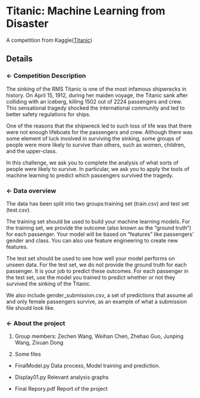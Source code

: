 Titanic: Machine Learning from Disaster
=================

A competition from Kaggle([Titanic](https://www.kaggle.com/c/titanic))


Details
------------

### ← Competition Description
The sinking of the RMS Titanic is one of the most infamous shipwrecks in history.  On April 15, 1912, during her maiden voyage, the Titanic sank after colliding with an iceberg, killing 1502 out of 2224 passengers and crew. This sensational tragedy shocked the international community and led to better safety regulations for ships.

One of the reasons that the shipwreck led to such loss of life was that there were not enough lifeboats for the passengers and crew. Although there was some element of luck involved in surviving the sinking, some groups of people were more likely to survive than others, such as women, children, and the upper-class.

In this challenge, we ask you to complete the analysis of what sorts of people were likely to survive. In particular, we ask you to apply the tools of machine learning to predict which passengers survived the tragedy.

### ← Data overview
The data has been split into two groups:training set (train.csv) and test set (test.csv). 

The training set should be used to build your machine learning models. For the training set, we provide the outcome (also known as the “ground truth”) for each passenger. Your model will be based on “features” like passengers’ gender and class. You can also use feature engineering to create new features.

The test set should be used to see how well your model performs on unseen data. For the test set, we do not provide the ground truth for each passenger. It is your job to predict these outcomes. For each passenger in the test set, use the model you trained to predict whether or not they survived the sinking of the Titanic.

We also include gender_submission.csv, a set of predictions that assume all and only female passengers survive, as an example of what a submission file should look like.

### ← About the project
1. Group members:
Zechen Wang, Weihan Chen, Zhehao Guo, Junping Wang, Zixuan Dong

2. Some files
- FinalModel.py
Data process, Model training and prediction.

- Display01.py
Relevant analysis graphs

- Final Repory.pdf
Report of the project

